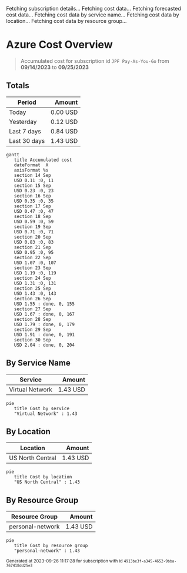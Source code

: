 Fetching subscription details...
Fetching cost data...
Fetching forecasted cost data...
Fetching cost data by service name...
Fetching cost data by location...
Fetching cost data by resource group...
# Azure Cost Overview

> Accumulated cost for subscription id `JPF Pay-As-You-Go` from **09/14/2023** to **09/25/2023**

## Totals

|Period|Amount|
|---|---:|
|Today|0.00 USD|
|Yesterday|0.12 USD|
|Last 7 days|0.84 USD|
|Last 30 days|1.43 USD|

```mermaid
gantt
   title Accumulated cost
   dateFormat  X
   axisFormat %s
   section 14 Sep
   USD 0.11 :0, 11
   section 15 Sep
   USD 0.23 :0, 23
   section 16 Sep
   USD 0.35 :0, 35
   section 17 Sep
   USD 0.47 :0, 47
   section 18 Sep
   USD 0.59 :0, 59
   section 19 Sep
   USD 0.71 :0, 71
   section 20 Sep
   USD 0.83 :0, 83
   section 21 Sep
   USD 0.95 :0, 95
   section 22 Sep
   USD 1.07 :0, 107
   section 23 Sep
   USD 1.19 :0, 119
   section 24 Sep
   USD 1.31 :0, 131
   section 25 Sep
   USD 1.43 :0, 143
   section 26 Sep
   USD 1.55 : done, 0, 155
   section 27 Sep
   USD 1.67 : done, 0, 167
   section 28 Sep
   USD 1.79 : done, 0, 179
   section 29 Sep
   USD 1.91 : done, 0, 191
   section 30 Sep
   USD 2.04 : done, 0, 204
```

## By Service Name

|Service|Amount|
|---|---:|
|Virtual Network|1.43 USD|

```mermaid
pie
   title Cost by service
   "Virtual Network" : 1.43
```

## By Location

|Location|Amount|
|---|---:|
|US North Central|1.43 USD|

```mermaid
pie
   title Cost by location
   "US North Central" : 1.43
```

## By Resource Group

|Resource Group|Amount|
|---|---:|
|personal-network|1.43 USD|

```mermaid
pie
   title Cost by resource group
   "personal-network" : 1.43
```

<sup>Generated at 2023-09-26 11:17:28 for subscription with id `4913be3f-a345-4652-9bba-767418dd25e3`</sup>
